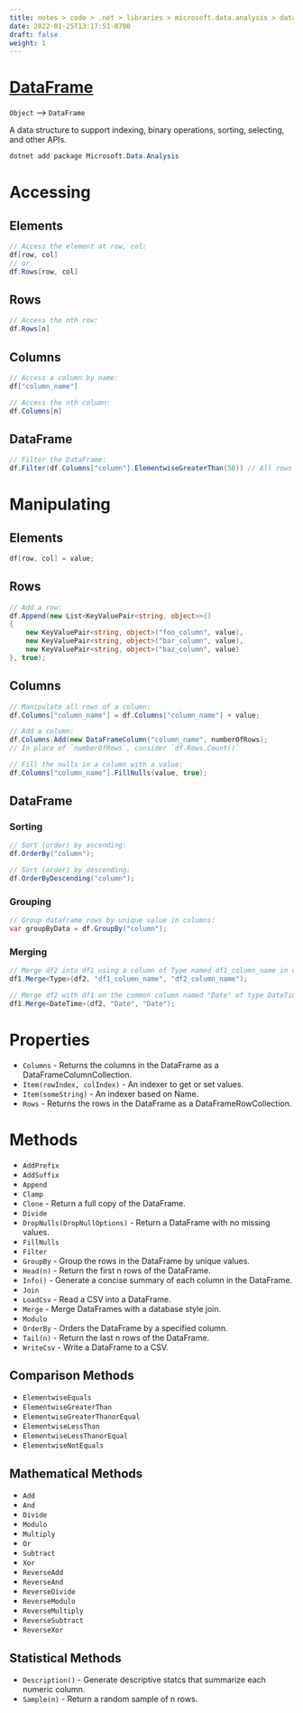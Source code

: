 ```yaml
---
title: notes > code > .net > libraries > microsoft.data.analysis > dataframe
date: 2022-01-25T13:17:51-0700
draft: false
weight: 1
---
```

# [DataFrame](https://docs.microsoft.com/en-us/dotnet/api/microsoft.data.analysis.dataframe?view=ml-dotnet-preview)
`Object` –> `DataFrame`   

A data structure to support indexing, binary operations, sorting, selecting, and other APIs.
```powershell
dotnet add package Microsoft.Data.Analysis
```

# Accessing 
## Elements
```cs
// Access the element at row, col:
df[row, col]
// or
df.Rows[row, col]
```

## Rows
```cs
// Access the nth row:
df.Rows[n]
```

## Columns
```cs
// Access a column by name:
df["column_name"]

// Access the nth column:
df.Columns[n]
```

## DataFrame
```cs
// Filter the DataFrame:
df.Filter(df.Columns["column"].ElementwiseGreaterThan(50)) // All rows in column with values > 50.
```

# Manipulating
## Elements
```cs
df[row, col] = value;
```

## Rows
```cs
// Add a row:
df.Append(new List<KeyValuePair<string, object>>() 
{
    new KeyValuePair<string, object>("foo_column", value),
    new KeyValuePair<string, object>("bar_column", value),
    new KeyValuePair<string, object>("baz_column", value)
}, true);
```

## Columns
```cs
// Manipulate all rows of a column:
df.Columns["column_name"] = df.Columns["column_name"] + value;

// Add a column:
df.Columns.Add(new DataFrameColumn("column_name", numberOfRows);
// In place of `numberOfRows`, consider `df.Rows.Count()`

// Fill the nulls in a column with a value:
df.Columns["column_name"].FillNulls(value, true);
```

## DataFrame
### Sorting
```cs
// Sort (order) by ascending:
df.OrderBy("column");

// Sort (order) by descending:
df.OrderByDescending("column");
```
### Grouping
```cs
// Group dataframe rows by unique value in columns:
var groupByData = df.GroupBy("column");
```

### Merging
```cs
// Merge df2 into df1 using a column of Type named df1_column_name in df1 and df2_column_name in df2:
df1.Merge<Type>(df2, "df1_column_name", "df2_column_name");

// Merge df2 with df1 on the common column named "Date" of type DateTime:
df1.Merge<DateTime>(df2, "Date", "Date");
```

# Properties
- `Columns` - Returns the columns in the DataFrame as a DataFrameColumnCollection.
- `Item(rowIndex, colIndex)` - An indexer to get or set values.
- `Item(someString)` - An indexer based on Name.
- `Rows` - Returns the rows in the DataFrame as a DataFrameRowCollection.

# Methods
- `AddPrefix`
- `AddSuffix`
- `Append`
- `Clamp`
- `Clone` - Return a full copy of the DataFrame.
- `Divide`
- `DropNulls(DropNullOptions)` - Return a DataFrame with no missing values.
- `FillNulls`
- `Filter`
- `GroupBy` - Group the rows in the DataFrame by unique values.
- `Head(n)` - Return the first n rows of the DataFrame.
- `Info()` - Generate a concise summary of each column in the DataFrame.
- `Join`
- `LoadCsv` - Read a CSV into a DataFrame.
- `Merge` - Merge DataFrames with a database style join.
- `Modulo`
- `OrderBy` - Orders the DataFrame by a specified column.
- `Tail(n)` - Return the last n rows of the DataFrame.
- `WriteCsv` - Write a DataFrame to a CSV.

## Comparison Methods
- `ElementwiseEquals`
- `ElementwiseGreaterThan`
- `ElementwiseGreaterThanorEqual`
- `ElementwiseLessThan`
- `ElementwiseLessThanorEqual`
- `ElementwiseNotEquals`

## Mathematical Methods
- `Add`
- `And`
- `Divide`
- `Modulo`
- `Multiply`
- `Or`
- `Subtract`
- `Xor`
- `ReverseAdd`
- `ReverseAnd`
- `ReverseDivide`
- `ReverseModulo`
- `ReverseMultiply`
- `ReverseSubtract`
- `ReverseXor`

## Statistical Methods
- `Description()` - Generate descriptive statcs that summarize each numeric column.
- `Sample(n)` - Return a random sample of n rows.
